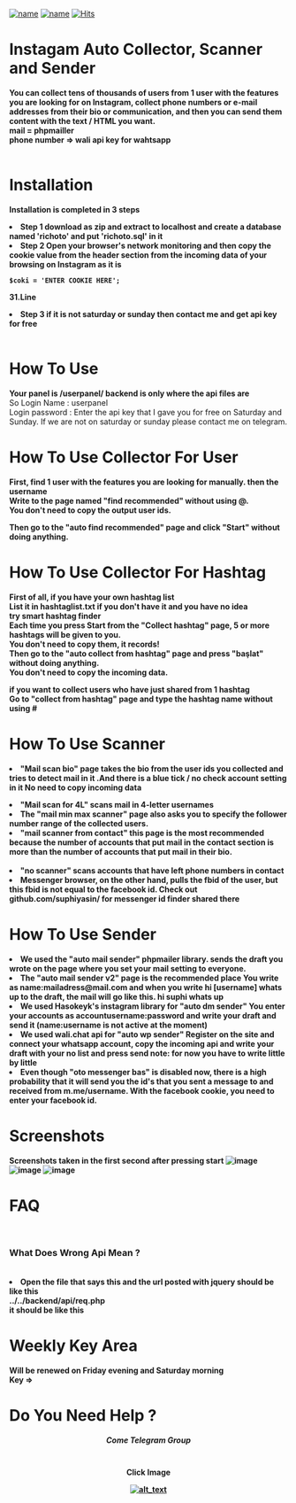 [![name](https://img.shields.io/badge/PHP%207+-2196f3?style=for-the-badge&logo=php&logoColor=white)](https://suphi.org/rich-oto/)
[![name](https://camo.githubusercontent.com/cf4ed981404024c1adfc79d5575c4edf1836c4fe36b24b03383ece888cef7e29/68747470733a2f2f696d672e736869656c64732e696f2f62616467652f54656c656772616d2d3243413545303f7374796c653d666f722d7468652d6261646765266c6f676f3d74656c656772616d266c6f676f436f6c6f723d7768697465)](https://t.me/richotosohbet/)
[![Hits](https://hits.seeyoufarm.com/api/count/incr/badge.svg?url=https://github.com/suphiyasin/instagram-advanced-user-finder&count_bg=%23C83D3D&title_bg=%23057386&icon=&icon_color=%23BA0808&title=View&edge_flat=false)](https://github.com/suphiyasin/instagram-advanced-user-finder)
# Instagam Auto Collector, Scanner and Sender
<b>You can collect tens of thousands of users from 1 user with the features you are looking for on Instagram, collect phone numbers or e-mail addresses from their bio or communication, and then you can send them content with the text / HTML you want.<br/>
mail = phpmailler<br/>
phone number => wali api key for wahtsapp<br/>
</b><br/>

# Installation
<b>Installation is completed in 3 steps
<li>Step 1 download as zip and extract to localhost and create a database named 'richoto' and put 'richoto.sql' in it</li>
<li>Step 2 Open your browser's network monitoring and then copy the cookie value from the header section from the incoming data of your browsing on Instagram as it is 

 ```
 $coki = 'ENTER COOKIE HERE';  
```
31.Line </li>
<li>Step 3 if it is not saturday or sunday then contact me and get api key for free</li>
  </b><br/>
  
# How To Use 
<b>Your panel is /userpanel/ backend is only where the api files are<br/></b>
So Login Name : userpanel<br/>
Login password : Enter the api key that I gave you for free on Saturday and Sunday. If we are not on saturday or sunday please contact me on telegram.<br/>
  
# How To Use Collector For User
<b>
First, find 1 user with the features you are looking for manually. then the username<br/>
Write to the page named "find recommended" without using @.<br/>
You don't need to copy the output user ids.<br/>

Then go to the "auto find recommended" page and click "Start" without doing anything.
  <br/>
</b>

# How To Use Collector For Hashtag
<b>
  First of all, if you have your own hashtag list<br/>
List it in hashtaglist.txt if you don't have it and you have no idea<br/>
try smart hashtag finder<br/>
Each time you press Start from the "Collect hashtag" page, 5 or more hashtags will be given to you.<br/>
You don't need to copy them, it records!<br/>
Then go to the "auto collect from hashtag" page and press "başlat" without doing anything.<br/>
You don't need to copy the incoming data.<br/>

if you want to collect users who have just shared from 1 hashtag<br/>
Go to "collect from hashtag" page and type the hashtag name without using #<br/>
 </b>
 
# How To Use Scanner
<b><li>"Mail scan bio" page takes the bio from the user ids you collected and tries to detect mail in it .And there is a blue tick / no check account setting in it
No need to copy incoming data
  </li>
  <li>"Mail scan for 4L" scans mail in 4-letter usernames</li>
  <li>The "mail min max scanner" page also asks you to specify the follower number range of the collected users.</li>
  <li>"mail scanner from contact" this page is the most recommended because the number of accounts that put mail in the contact section is more than the number of accounts that put mail in their bio.</li>
  <br/>
  <li>"no scanner" scans accounts that have left phone numbers in contact</li>
  <li>Messenger browser, on the other hand, pulls the fbid of the user, but this fbid is not equal to the facebook id.
    Check out github.com/suphiyasin/ for messenger id finder shared there</li>
 </b>
 
 # How To Use Sender
 <b>
  <li>We used the "auto mail sender" phpmailer library.
sends the draft you wrote on the page where you set your mail setting to everyone.
  </li>
  <li>The "auto mail sender v2" page is the recommended place
You write as name:mailadress@mail.com and when you write hi [username] whats up to the draft, the mail will go like this. hi suphi whats up</li>
  <li>We used Hasokeyk's instagram library for "auto dm sender"
You enter your accounts as accountusername:password and write your draft and send it (name:username is not active at the moment)</li>
  <li>We used wali.chat api for "auto wp sender"
Register on the site and connect your whatsapp account, copy the incoming api and write your draft with your no list and press send
    note: for now you have to write little by little</li>
<li>Even though "oto messenger bas" is disabled now, there is a high probability that it will send you the id's that you sent a message to and received from m.me/username.
  With the facebook cookie, you need to enter your facebook id.</li>
 
# Screenshots
 <b>Screenshots taken in the first second after pressing start</b>
 ![image](https://user-images.githubusercontent.com/65618247/173745092-02f5186d-bf5a-427c-b78b-f73eb88eb9c9.png)
![image](https://user-images.githubusercontent.com/65618247/173745165-805ea1b4-9bab-4f09-bae5-14a5eecc4716.png)
![image](https://user-images.githubusercontent.com/65618247/173745202-bbe547dd-1df3-4807-abe8-1f42991e8c79.png)

 
# FAQ 
 <br/>
 
 <h3>What Does Wrong Api Mean ?</h3><br/>
<li> Open the file that says this and the url posted with jquery should be like this<br/>
../../backend/api/req.php<br/>
it should be like this<br/></li>
 
# Weekly Key Area
 <b>Will be renewed on Friday evening and Saturday morning<br/>
  Key => <br/>
 </b>
  
 
# Do You Need Help ? 
  <center>
    <b> <h5> Come Telegram Group </h5></b><br/>
  Click Image
    
[<img alt="alt_text" src="https://ogretmenxcom.teimg.com/crop/640x320/ogretmenx-com/images/haberler/telegram_brans_ogretmen_gruplari_h58775.jpg" />](https://t.me/richotosohbet)
    
  </center>

